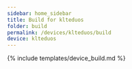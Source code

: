 ```yaml
---
sidebar: home_sidebar
title: Build for klteduos
folder: build
permalink: /devices/klteduos/build
device: klteduos
---
```

{% include templates/device_build.md %}
